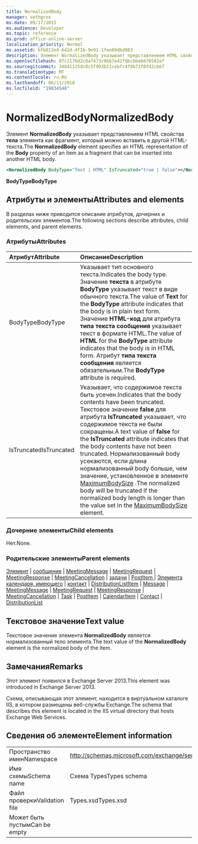 ```yaml
---
title: NormalizedBody
manager: sethgros
ms.date: 09/17/2015
ms.audience: Developer
ms.topic: reference
ms.prod: office-online-server
localization_priority: Normal
ms.assetid: bfb813e4-642d-4f1b-9e91-1fee89dbd083
description: Элемент NormalizedBody указывает представлением HTML свойства тела элемента как фрагмент, который можно вставить в другой HTML-текста.
ms.openlocfilehash: 07c2176d2c8a7473c06b7e42f8bcbbe6670581ef
ms.sourcegitcommit: 34041125dc8c5f993b21cebfc4f8b72f0fd2cb6f
ms.translationtype: MT
ms.contentlocale: ru-RU
ms.lasthandoff: 06/11/2018
ms.locfileid: "19834548"
---
```

# <a name="normalizedbody"></a><span data-ttu-id="97b72-103">NormalizedBody</span><span class="sxs-lookup"><span data-stu-id="97b72-103">NormalizedBody</span></span>

<span data-ttu-id="97b72-104">Элемент **NormalizedBody** указывает представлением HTML свойства **тела** элемента как фрагмент, который можно вставить в другой HTML-текста.</span><span class="sxs-lookup"><span data-stu-id="97b72-104">The **NormalizedBody** element specifies an HTML representation of the **Body** property of an item as a fragment that can be inserted into another HTML body.</span></span> 
  
```XML
<NormalizedBody BodyType="Text | HTML" IsTruncated="true | false"></NormalizedBody>
```

 <span data-ttu-id="97b72-105">**BodyType**</span><span class="sxs-lookup"><span data-stu-id="97b72-105">**BodyType**</span></span>
## <a name="attributes-and-elements"></a><span data-ttu-id="97b72-106">Атрибуты и элементы</span><span class="sxs-lookup"><span data-stu-id="97b72-106">Attributes and elements</span></span>

<span data-ttu-id="97b72-107">В разделах ниже приводится описание атрибутов, дочерних и родительских элементов.</span><span class="sxs-lookup"><span data-stu-id="97b72-107">The following sections describe attributes, child elements, and parent elements.</span></span>
  
### <a name="attributes"></a><span data-ttu-id="97b72-108">Атрибуты</span><span class="sxs-lookup"><span data-stu-id="97b72-108">Attributes</span></span>

|<span data-ttu-id="97b72-109">**Атрибут**</span><span class="sxs-lookup"><span data-stu-id="97b72-109">**Attribute**</span></span>|<span data-ttu-id="97b72-110">**Описание**</span><span class="sxs-lookup"><span data-stu-id="97b72-110">**Description**</span></span>|
|:-----|:-----|
|<span data-ttu-id="97b72-111">BodyType</span><span class="sxs-lookup"><span data-stu-id="97b72-111">BodyType</span></span>  <br/> |<span data-ttu-id="97b72-112">Указывает тип основного текста.</span><span class="sxs-lookup"><span data-stu-id="97b72-112">Indicates the body type.</span></span> <span data-ttu-id="97b72-113">Значение **текста** в атрибуте **BodyType** указывает текст в виде обычного текста.</span><span class="sxs-lookup"><span data-stu-id="97b72-113">The value of **Text** for the **BodyType** attribute indicates that the body is in plain text form.</span></span> <span data-ttu-id="97b72-114">Значение **HTML-код** для атрибута **типа текста сообщения** указывает текст в формате HTML.</span><span class="sxs-lookup"><span data-stu-id="97b72-114">The value of **HTML** for the **BodyType** attribute indicates that the body is in HTML form.</span></span> <span data-ttu-id="97b72-115">Атрибут **типа текста сообщения** является обязательным.</span><span class="sxs-lookup"><span data-stu-id="97b72-115">The **BodyType** attribute is required.</span></span>  <br/> |
|<span data-ttu-id="97b72-116">IsTruncated</span><span class="sxs-lookup"><span data-stu-id="97b72-116">IsTruncated</span></span>  <br/> |<span data-ttu-id="97b72-117">Указывает, что содержимое текста быть усечен.</span><span class="sxs-lookup"><span data-stu-id="97b72-117">Indicates that the body contents have been truncated.</span></span> <span data-ttu-id="97b72-118">Текстовое значение **false** для атрибута **IsTruncated** указывает, что содержимое текста не были сокращены.</span><span class="sxs-lookup"><span data-stu-id="97b72-118">A text value of **false** for the **IsTruncated** attribute indicates that the body contents have not been truncated.</span></span> <span data-ttu-id="97b72-119">Нормализованный body усекаются, если длина нормализованный body больше, чем значение, установленное в элементе [MaximumBodySize](maximumbodysize.md) .</span><span class="sxs-lookup"><span data-stu-id="97b72-119">The normalized body will be truncated if the normalized body length is longer than the value set in the [MaximumBodySize](maximumbodysize.md) element.</span></span>  <br/> |
   
### <a name="child-elements"></a><span data-ttu-id="97b72-120">Дочерние элементы</span><span class="sxs-lookup"><span data-stu-id="97b72-120">Child elements</span></span>

<span data-ttu-id="97b72-121">Нет.</span><span class="sxs-lookup"><span data-stu-id="97b72-121">None.</span></span>
  
### <a name="parent-elements"></a><span data-ttu-id="97b72-122">Родительские элементы</span><span class="sxs-lookup"><span data-stu-id="97b72-122">Parent elements</span></span>

<span data-ttu-id="97b72-123">[Элемент](item.md) | [сообщение](message-ex15websvcsotherref.md) | [MeetingMessage](meetingmessage.md) | [MeetingRequest](meetingrequest.md) | [MeetingResponse](meetingresponse.md) | [MeetingCancellation](meetingcancellation.md) | [задачи](task.md) | [PostItem ](postitem.md)  |  [Элемента календаря, имеющего](calendaritem.md) | [контакт](contact.md) | [DistributionList](distributionlist.md)</span><span class="sxs-lookup"><span data-stu-id="97b72-123">[Item](item.md) | [Message](message-ex15websvcsotherref.md) | [MeetingMessage](meetingmessage.md) | [MeetingRequest](meetingrequest.md) | [MeetingResponse](meetingresponse.md) | [MeetingCancellation](meetingcancellation.md) | [Task](task.md) | [PostItem](postitem.md) | [CalendarItem](calendaritem.md) | [Contact](contact.md) | [DistributionList](distributionlist.md)</span></span>
  
## <a name="text-value"></a><span data-ttu-id="97b72-124">Текстовое значение</span><span class="sxs-lookup"><span data-stu-id="97b72-124">Text value</span></span>

<span data-ttu-id="97b72-125">Текстовое значение элемента **NormalizedBody** является нормализованный тело элемента.</span><span class="sxs-lookup"><span data-stu-id="97b72-125">The text value of the **NormalizedBody** element is the normalized body of the item.</span></span> 
  
## <a name="remarks"></a><span data-ttu-id="97b72-126">Замечания</span><span class="sxs-lookup"><span data-stu-id="97b72-126">Remarks</span></span>

<span data-ttu-id="97b72-127">Этот элемент появился в Exchange Server 2013.</span><span class="sxs-lookup"><span data-stu-id="97b72-127">This element was introduced in Exchange Server 2013.</span></span>
  
<span data-ttu-id="97b72-128">Схема, описывающая этот элемент, находится в виртуальном каталоге IIS, в котором размещены веб-службы Exchange.</span><span class="sxs-lookup"><span data-stu-id="97b72-128">The schema that describes this element is located in the IIS virtual directory that hosts Exchange Web Services.</span></span>
  
## <a name="element-information"></a><span data-ttu-id="97b72-129">Сведения об элементе</span><span class="sxs-lookup"><span data-stu-id="97b72-129">Element information</span></span>

|||
|:-----|:-----|
|<span data-ttu-id="97b72-130">Пространство имен</span><span class="sxs-lookup"><span data-stu-id="97b72-130">Namespace</span></span>  <br/> |http://schemas.microsoft.com/exchange/services/2006/types  <br/> |
|<span data-ttu-id="97b72-131">Имя схемы</span><span class="sxs-lookup"><span data-stu-id="97b72-131">Schema name</span></span>  <br/> |<span data-ttu-id="97b72-132">Схема Types</span><span class="sxs-lookup"><span data-stu-id="97b72-132">Types schema</span></span>  <br/> |
|<span data-ttu-id="97b72-133">Файл проверки</span><span class="sxs-lookup"><span data-stu-id="97b72-133">Validation file</span></span>  <br/> |<span data-ttu-id="97b72-134">Types.xsd</span><span class="sxs-lookup"><span data-stu-id="97b72-134">Types.xsd</span></span>  <br/> |
|<span data-ttu-id="97b72-135">Может быть пустым</span><span class="sxs-lookup"><span data-stu-id="97b72-135">Can be empty</span></span>  <br/> ||
   

